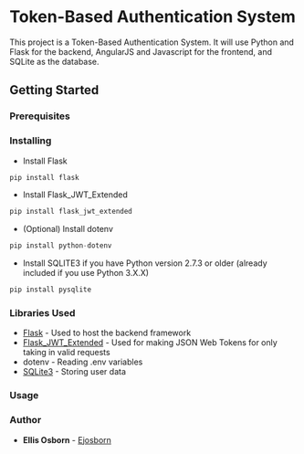 # Token-Based Authentication System
This project is a Token-Based Authentication System. It will use Python and Flask for the backend, AngularJS and Javascript for the frontend, and SQLite as the database. 

## Getting Started

### Prerequisites

### Installing
- Install Flask
```python
pip install flask
```

- Install Flask_JWT_Extended
```python
pip install flask_jwt_extended
```

- (Optional) Install dotenv
```python
pip install python-dotenv
```

- Install SQLITE3 if you have Python version 2.7.3 or older (already included if you use Python 3.X.X)
```python
pip install pysqlite
```

### Libraries Used

- [Flask](https://flask.palletsprojects.com/en/3.0.x/) - Used to host the backend framework
- [Flask_JWT_Extended](https://flask-jwt-extended.readthedocs.io/en/stable/) - Used for making JSON Web Tokens for only taking in valid requests
- dotenv - Reading .env variables
- [SQLite3](https://www.sqlite.org/index.html) - Storing user data
### Usage

### Author
* **Ellis Osborn** - [Ejosborn](https://github.com/ejosborn)